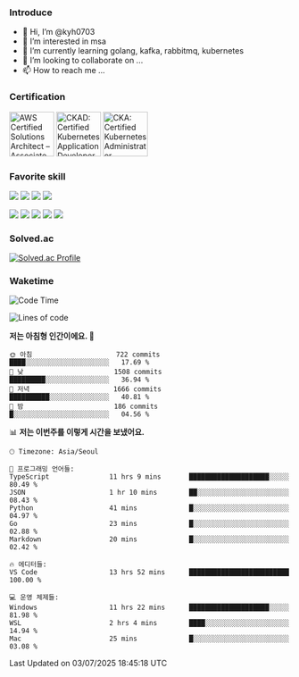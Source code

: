 ### Introduce

<!---
kyh0703/kyh0703 is a ✨ special ✨ repository because its `README.md` (this file) appears on your GitHub profile.
You can click the Preview link to take a look at your changes.
--->

- 👋 Hi, I’m @kyh0703
- 👀 I’m interested in msa
- 🌱 I’m currently learning golang, kafka, rabbitmq, kubernetes
- 💞️ I’m looking to collaborate on ...
- 📫 How to reach me ...

### Certification

<!--START_SECTION:badges-->
<a href="https://www.credly.com/badges/09892086-1381-46b2-bf2d-b67c96fef65f" title="AWS Certified Solutions Architect – Associate"><img src="https://images.credly.com/size/80x80/images/0e284c3f-5164-4b21-8660-0d84737941bc/image.png" alt="AWS Certified Solutions Architect – Associate" width="80" height="80"></a>
<a href="https://www.credly.com/badges/d01db81e-fc4f-489b-bd4f-3439d9fe33aa" title="CKAD: Certified Kubernetes Application Developer"><img src="https://images.credly.com/size/80x80/images/cc8adc83-1dc6-4d57-8e20-22171247e052/blob" alt="CKAD: Certified Kubernetes Application Developer" width="80" height="80"></a>
<a href="https://www.credly.com/badges/fdcd089e-c598-4c77-8383-73de53513b4b" title="CKA: Certified Kubernetes Administrator"><img src="https://images.credly.com/size/80x80/images/8b8ed108-e77d-4396-ac59-2504583b9d54/cka_from_cncfsite__281_29.png" alt="CKA: Certified Kubernetes Administrator" width="80" height="80"></a>
<!--END_SECTION:badges-->

### Favorite skill

<img src="https://img.shields.io/badge/C-000000?style=flat&logo=c&logoColor=A8B9CC" /> <img src="https://img.shields.io/badge/C++-000000?style=flat&logo=c%2B%2B&logoColor=00599C" /> <img src="https://img.shields.io/badge/Go-000000?style=flat&logo=go&logoColor=00ADD8" /> <img src="https://img.shields.io/badge/nodejs-000000?style=flat&logo=node.js&logoColor=A8B9CC" />

<img src="https://img.shields.io/badge/Docker-000000?style=flat&logo=docker&logoColor=2496ED"/> <img src="https://img.shields.io/badge/Kubernetes-000000?style=flat&logo=kubernetes&logoColor=326CE5"/> <img src="https://img.shields.io/badge/rancher-000000?style=flat&logo=rancher&logoColor=0075A8"/> <img src="https://img.shields.io/badge/harbor-000000?style=flat&logo=harbor&logoColor=60B932"/> <img src="https://img.shields.io/badge/ceph-000000?style=flat&logo=ceph&logoColor=EF5C55"/>

### Solved.ac

[![Solved.ac Profile](http://mazassumnida.wtf/api/generate_badge?boj=kyh0703)](https://solved.ac/kyh0703)

### Waketime

<!--START_SECTION:waka-->
![Code Time](http://img.shields.io/badge/Code%20Time-4%2C368%20hrs%208%20mins-blue)

![Lines of code](https://img.shields.io/badge/%EC%A0%80%EB%8A%94%20%EC%97%AC%ED%83%9C%EA%B9%8C%EC%A7%80%20-7.4%20million%20%EC%A4%84%EC%9D%98%20%EC%BD%94%EB%93%9C%EB%A5%BC%20%EC%9E%91%EC%84%B1%ED%96%88%EC%96%B4%EC%9A%94.-blue)

**저는 아침형 인간이에요. 🐤** 

```text
🌞 아침                     722 commits         ████░░░░░░░░░░░░░░░░░░░░░   17.69 % 
🌆 낮　                     1508 commits        █████████░░░░░░░░░░░░░░░░   36.94 % 
🌃 저녁                     1666 commits        ██████████░░░░░░░░░░░░░░░   40.81 % 
🌙 밤　                     186 commits         █░░░░░░░░░░░░░░░░░░░░░░░░   04.56 % 
```


📊 **저는 이번주를 이렇게 시간을 보냈어요.** 

```text
🕑︎ Timezone: Asia/Seoul

💬 프로그래밍 언어들: 
TypeScript               11 hrs 9 mins       ████████████████████░░░░░   80.49 % 
JSON                     1 hr 10 mins        ██░░░░░░░░░░░░░░░░░░░░░░░   08.43 % 
Python                   41 mins             █░░░░░░░░░░░░░░░░░░░░░░░░   04.97 % 
Go                       23 mins             █░░░░░░░░░░░░░░░░░░░░░░░░   02.88 % 
Markdown                 20 mins             █░░░░░░░░░░░░░░░░░░░░░░░░   02.42 % 

🔥 에디터들: 
VS Code                  13 hrs 52 mins      █████████████████████████   100.00 % 

💻 운영 체제들: 
Windows                  11 hrs 22 mins      ████████████████████░░░░░   81.98 % 
WSL                      2 hrs 4 mins        ████░░░░░░░░░░░░░░░░░░░░░   14.94 % 
Mac                      25 mins             █░░░░░░░░░░░░░░░░░░░░░░░░   03.08 % 
```


 Last Updated on 03/07/2025 18:45:18 UTC
<!--END_SECTION:waka-->
